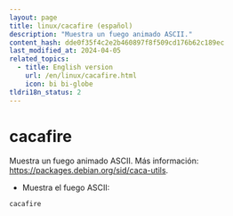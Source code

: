 ```yaml
---
layout: page
title: linux/cacafire (español)
description: "Muestra un fuego animado ASCII."
content_hash: dde0f35f4c2e2b460897f8f509cd176b62c189ec
last_modified_at: 2024-04-05
related_topics:
  - title: English version
    url: /en/linux/cacafire.html
    icon: bi bi-globe
tldri18n_status: 2
---
```

# cacafire

Muestra un fuego animado ASCII.
Más información: <https://packages.debian.org/sid/caca-utils>.

- Muestra el fuego ASCII:

`cacafire`
